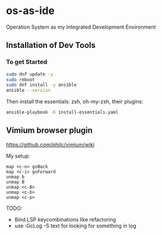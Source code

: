 # os-as-ide
Operation System as my Integrated Development Environment

## Installation of Dev Tools
### To get Started
```sh
sudo dnf update -y
sudo reboot
sudo dnf install -y ansible
ansible --version
```
Then install the essentials: zsh, oh-my-zsh, their plugins:
```sh
ansible-playbook -K install-essentials.yaml
```

## Vimium browser plugin
https://github.com/philc/vimium/wiki

My setup:
```
map <c-o> goBack
map <c-i> goForward
unmap b
unmap B
unmap <c-B>
unmap <c-b>
unmap <c-p>
```

TODO:
- Bind LSP keycombinations like refactoring 
- use :GcLog -S text for looking for something in log
